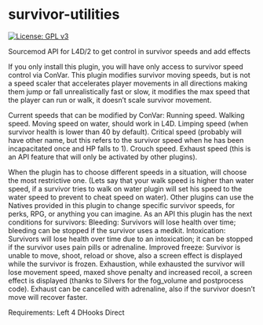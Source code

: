 # survivor-utilities
[![License: GPL v3](https://img.shields.io/badge/License-GPLv3-blue.svg)](https://www.gnu.org/licenses/gpl-3.0)

Sourcemod API for L4D/2 to get control in survivor speeds and add effects

If you only install this plugin, you will have only access to survivor speed control via ConVar.
This plugin modifies survivor moving speeds, but is not a speed scaler that accelerates player movements in all directions making them jump or fall unrealistically fast or slow, it modifies the max speed that the player can run or walk, it doesn’t scale survivor movement.

Current speeds that can be modified by ConVar:
    Running speed.
    Walking speed.
    Moving speed on water, should work in L4D.
    Limping speed (when survivor health is lower than 40 by default).
    Critical speed (probably will have other name, but this refers to the survivor speed when he has been incapacitated once and HP falls to 1).
    Crouch speed.
    Exhaust speed (this is an API feature that will only be activated by other plugins).

When the plugin has to choose different speeds in a situation, will choose the most restrictive one. (Lets say that your walk speed is higher than water speed, if a survivor tries to walk on water plugin will set his speed to the water speed to prevent to cheat speed on water).
Other plugins can use the Natives provided in this plugin to change specific survivor speeds, for perks, RPG, or anything you can imagine. 
As an API this plugin has the next conditions for survivors:
    Bleeding: Survivors will lose health over time; bleeding can be stopped if the survivor uses a medkit.
    Intoxication: Survivors will lose health over time due to an intoxication; it can be stopped if the survivor uses pain pills or adrenaline.
    Improved freeze: Survivor is unable to move, shoot, reload or shove, also a screen effect is displayed while the survivor is frozen.
    Exhaustion, while exhausted the survivor will lose movement speed, maxed shove penalty and increased recoil, a screen effect is displayed (thanks to Silvers for the fog_volume and postprocess code). Exhaust can be cancelled with adrenaline, also if the survivor doesn’t move will recover faster.
    
Requirements:
    Left 4 DHooks Direct
